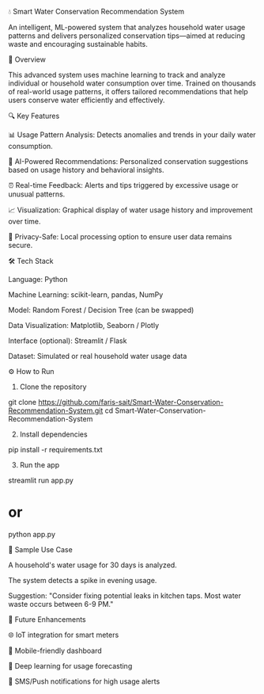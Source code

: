 💧 Smart Water Conservation Recommendation System

An intelligent, ML-powered system that analyzes household water usage patterns and delivers personalized conservation tips—aimed at reducing waste and encouraging sustainable habits.

🌟 Overview

This advanced system uses machine learning to track and analyze individual or household water consumption over time. Trained on thousands of real-world usage patterns, it offers tailored recommendations that help users conserve water efficiently and effectively.


🔍 Key Features

📊 Usage Pattern Analysis: Detects anomalies and trends in your daily water consumption.

🤖 AI-Powered Recommendations: Personalized conservation suggestions based on usage history and behavioral insights.

⏰ Real-time Feedback: Alerts and tips triggered by excessive usage or unusual patterns.

📈 Visualization: Graphical display of water usage history and improvement over time.

🔐 Privacy-Safe: Local processing option to ensure user data remains secure.


🛠️ Tech Stack

Language: Python

Machine Learning: scikit-learn, pandas, NumPy

Model: Random Forest / Decision Tree (can be swapped)

Data Visualization: Matplotlib, Seaborn / Plotly

Interface (optional): Streamlit / Flask

Dataset: Simulated or real household water usage data

⚙️ How to Run

1. Clone the repository

git clone https://github.com/faris-sait/Smart-Water-Conservation-Recommendation-System.git
cd Smart-Water-Conservation-Recommendation-System


2. Install dependencies

pip install -r requirements.txt


3. Run the app

streamlit run app.py
# or
python app.py

🧪 Sample Use Case

A household's water usage for 30 days is analyzed.

The system detects a spike in evening usage.

Suggestion: "Consider fixing potential leaks in kitchen taps. Most water waste occurs between 6-9 PM."


🚀 Future Enhancements

🌐 IoT integration for smart meters

📱 Mobile-friendly dashboard

🧠 Deep learning for usage forecasting

🔔 SMS/Push notifications for high usage alerts
